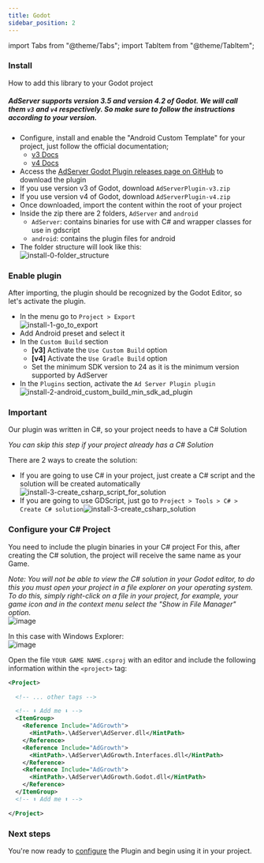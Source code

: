 ```yaml
---
title: Godot
sidebar_position: 2
---
```


import Tabs from "@theme/Tabs";
import TabItem from "@theme/TabItem";

### Install

How to add this library to your Godot project

##### AdServer supports version _3.5_ and version _4.2_ of Godot. We will call them `v3` and `v4` respectively. So make sure to follow the instructions according to your version.


- Configure, install and enable the "Android Custom Template" for your project, just follow the official documentation;
  - [v3 Docs](https://docs.godotengine.org/en/3.5/tutorials/export/android_custom_build.html)
  - [v4 Docs](https://docs.godotengine.org/en/4.2/tutorials/export/android_gradle_build.html#doc-android-gradle-build)
- Access the [AdServer Godot Plugin releases page on GitHub](https://github.com/Ad-Growth/ad-sdk-godot/releases) to download the plugin
- If you use version v3 of Godot, download `AdServerPlugin-v3.zip`
- If you use version v4 of Godot, download `AdServerPlugin-v4.zip`
- Once downloaded, import the content within the root of your project
- Inside the zip there are 2 folders, `AdServer` and `android`
   - `AdServer`: contains binaries for use with C# and wrapper classes for use in gdscript
   - `android`: contains the plugin files for android
- The folder structure will look like this:<br/>
![install-0-folder_structure](https://github.com/Ad-Growth/ad-sdk-docs/assets/78423625/cf91294a-a1c2-4c94-a3f5-99e97864f51a)

### Enable plugin

After importing, the plugin should be recognized by the Godot Editor, so let's activate the plugin.
- In the menu go to `Project > Export`<br/>
![install-1-go_to_export](https://github.com/Ad-Growth/ad-sdk-docs/assets/78423625/8ef232d2-d1b2-4569-b887-c39d42134bab)
- Add Android preset and select it
- In the `Custom Build` section
  - __[v3]__ Activate the `Use Custom Build` option
  - __[v4]__ Activate the `Use Gradle Build` option
  - Set the minimum SDK version to 24 as it is the minimum version supported by AdServer
- In the `Plugins` section, activate the `Ad Server Plugin plugin` <br/>![install-2-android_custom_build_min_sdk_ad_plugin](https://github.com/Ad-Growth/ad-sdk-docs/assets/78423625/b605fd4c-9706-4c70-bac5-0cfbd6adc9fd)

### Important
Our plugin was written in C#, so your project needs to have a C# Solution

_You can skip this step if your project already has a C# Solution_

There are 2 ways to create the solution:
- If you are going to use C# in your project, just create a C# script and the solution will be created automatically<br/>![install-3-create_csharp_script_for_solution](https://github.com/Ad-Growth/ad-sdk-docs/assets/78423625/287432ab-f87f-4847-a351-150d43884988)
- If you are going to use GDScript, just go to `Project > Tools > C# > Create C# solution`![install-3-create_csharp_solution](https://github.com/Ad-Growth/ad-sdk-docs/assets/78423625/c31f2366-6ca9-4796-93db-36a3f2de5434)


### Configure your C# Project

You need to include the plugin binaries in your C# project
For this, after creating the C# solution, the project will receive the same name as your Game.

*Note: You will not be able to view the C# solution in your Godot editor, to do this you must open your project in a file explorer on your operating system. To do this, simply right-click on a file in your project, for example, your game icon and in the context menu select the "Show in File Manager" option.*<br/>
![image](https://github.com/Ad-Growth/ad-sdk-docs/assets/78423625/87ddb988-582e-4095-b8ca-8a6496ae439f)

In this case with Windows Explorer:<br/>
![image](https://github.com/Ad-Growth/ad-sdk-docs/assets/78423625/3161997d-f30f-4d34-83b9-ce67c3438df4)

Open the file `YOUR GAME NAME.csproj` with an editor and include the following information within the `<project>` tag:
```xml
<Project>

  <!-- ... other tags -->

  <!-- ⬇ Add me ⬇ -->
  <ItemGroup>
    <Reference Include="AdGrowth">
      <HintPath>.\AdServer\AdServer.dll</HintPath>
    </Reference>
    <Reference Include="AdGrowth">
      <HintPath>.\AdServer\AdGrowth.Interfaces.dll</HintPath>
    </Reference>
    <Reference Include="AdGrowth">
      <HintPath>.\AdServer\AdGrowth.Godot.dll</HintPath>
    </Reference>
  </ItemGroup>
  <!-- ⬆ Add me ⬆ -->

</Project>
```

### Next steps

You're now ready to [configure](../configuration/godot) the Plugin and begin using it in your project.

